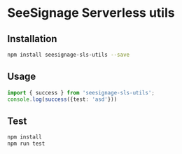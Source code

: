 
# SeeSignage Serverless utils

## Installation
```sh
npm install seesignage-sls-utils --save
```

## Usage
```typescript
import { success } from 'seesignage-sls-utils';
console.log(success({test: 'asd'}))
```

## Test 
```sh
npm install
npm run test
```